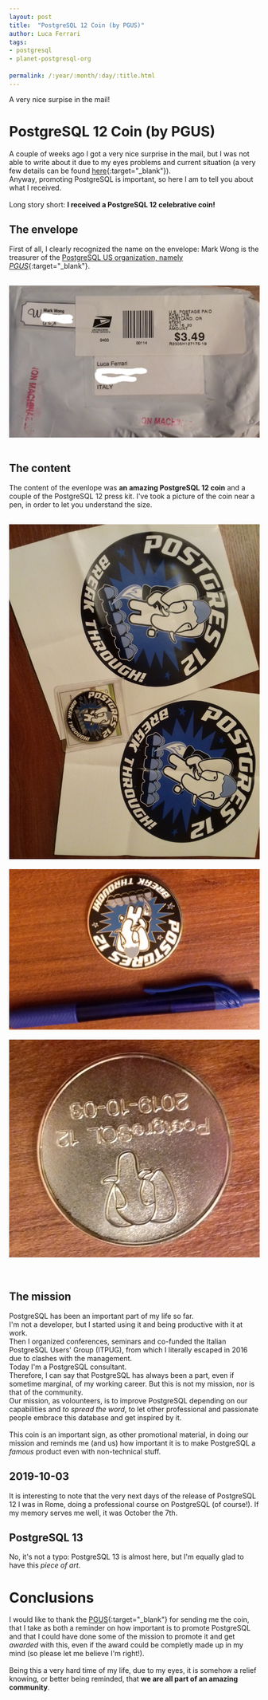 ```yaml
---
layout: post
title:  "PostgreSQL 12 Coin (by PGUS)"
author: Luca Ferrari
tags:
- postgresql
- planet-postgresql-org

permalink: /:year/:month/:day/:title.html
---
```

A very nice surpise in the mail!

# PostgreSQL 12 Coin (by PGUS)

A couple of weeks ago I got a very nice surprise in the mail, but I was not able to write about it due to my eyes problems and  current situation (a very few details can be found [here](https://fluca1978.github.io/2020/06/29/PerlWeeklyChallenge67.html){:target="_blank"}).
<br/>
Anyway, promoting PostgreSQL is important, so here I am to tell you about what I received.
<br/>
<br/>
Long story short: **I received a PostgreSQL 12 celebrative coin!**

## The envelope

First of all, I clearly recognized the name on the envelope: Mark Wong is the treasurer of the [PostgreSQL US organization, namely *PGUS*](https://postgresql.us/){:target="_blank"}.

<br/>
<center>
<img src="/images/posts/postgresql12-coin/coin1.png" />
</center>
<br/>

## The content

The content of the evenlope was **an amazing PostgreSQL 12 coin** and a couple of the PostgreSQL 12 press kit.
I've took a picture of the coin near a pen, in order to let you understand the size.

<br/>
<center>
<img src="/images/posts/postgresql12-coin/coin2.png" />
<br/>
<br/>
<img src="/images/posts/postgresql12-coin/coin3.png" size="50%" />
<br/><br/>
<img src="/images/posts/postgresql12-coin/coin4.png" size="50%" />
</center>
<br/>
<br/>


## The mission

PostgreSQL has been an important part of my life so far.
<br/>
I'm not a developer, but I started using it and being productive with it at work.
<br/>
Then I organized conferences, seminars and co-funded the Italian PostgreSQL Users' Group (ITPUG), from which I literally escaped in 2016 due to clashes with the management.
<br/>
Today I'm a PostgreSQL consultant.
<br/>
Therefore, I can say that PostgreSQL has always been a part, even if sometime marginal, of my working career. But this is not my mission, nor is that of the community.
<br/>
Our mission, as volounteers, is to improve PostgreSQL depending on our capabilities and *to spread the word*, to let other professional and passionate people embrace this database and get inspired by it.
<br/>
<br/>
This coin is an important sign, as other promotional material, in doing our mission and reminds me (and us) how important it is to make PostgreSQL a *famous* product even with non-technical stuff.


## 2019-10-03

It is interesting to note that the very next days of the release of PostgreSQL 12 I was in Rome, doing a professional course on PostgreSQL (of course!).
If my memory serves me well, it was October the 7th.

## PostgreSQL 13

No, it's not a typo: PostgreSQL 13 is almost here, but I'm equally glad to have this *piece of art*.


# Conclusions

I would like to thank the [PGUS](https://postgresql.us/){:target="_blank"} for sending me the coin, that I take as both a reminder on how important is to promote PostgreSQL and that I could have done some of the mission to promote it and get *awarded* with this, even if the award could be completly made up in my mind (so please let me believe I'm right!).
<br/>
<br/>
Being this a very hard time of my life, due to my eyes, it is somehow a relief knowing, or better being reminded, that **we are all part of an amazing community**.
